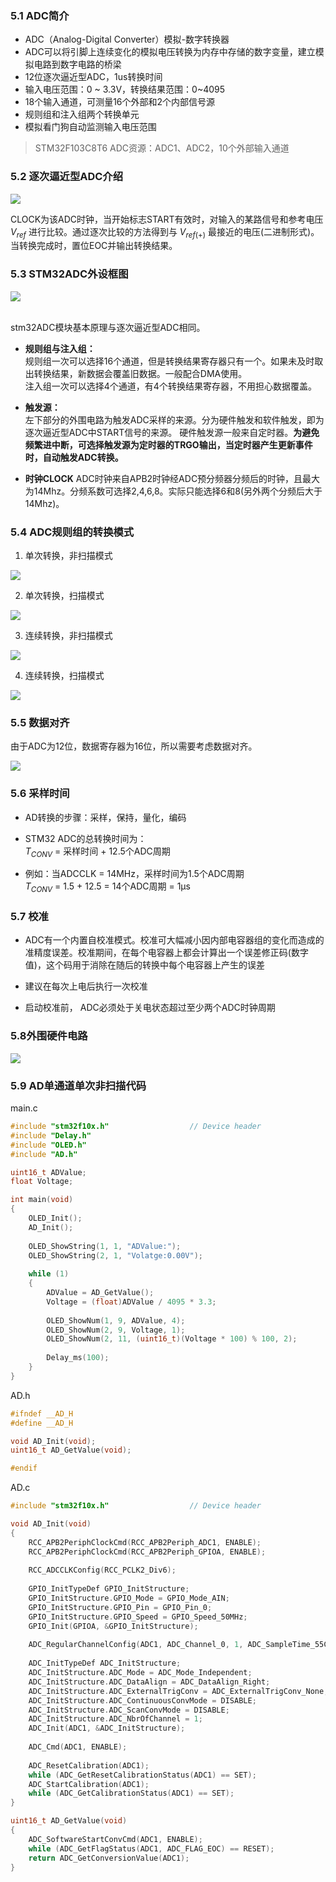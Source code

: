 ### 5.1 ADC简介  
- ADC（Analog-Digital Converter）模拟-数字转换器  
- ADC可以将引脚上连续变化的模拟电压转换为内存中存储的数字变量，建立模拟电路到数字电路的桥梁  
- 12位逐次逼近型ADC，1us转换时间  
- 输入电压范围：0 ~ 3.3V，转换结果范围：0~4095  
- 18个输入通道，可测量16个外部和2个内部信号源  
- 规则组和注入组两个转换单元  
- 模拟看门狗自动监测输入电压范围  

>STM32F103C8T6 ADC资源：ADC1、ADC2，10个外部输入通道  

### 5.2 逐次逼近型ADC介绍  
<div><img src = "./images/逐次逼近型ADC.png"></div>  

CLOCK为该ADC时钟，当开始标志START有效时，对输入的某路信号和参考电压 ${V}_ {ref}$ 进行比较。通过逐次比较的方法得到与 ${V}_ {ref(+)}$ 最接近的电压(二进制形式)。
当转换完成时，置位EOC并输出转换结果。  

### 5.3 STM32ADC外设框图  
<div><img src = "./images/ADC框图.png"></div>  
<br/>

stm32ADC模块基本原理与逐次逼近型ADC相同。  
- **规则组与注入组：**  
规则组一次可以选择16个通道，但是转换结果寄存器只有一个。如果未及时取出转换结果，新数据会覆盖旧数据。一般配合DMA使用。  
注入组一次可以选择4个通道，有4个转换结果寄存器，不用担心数据覆盖。

- **触发源：**  
左下部分的外围电路为触发ADC采样的来源。分为硬件触发和软件触发，即为逐次逼近型ADC中START信号的来源。
硬件触发源一般来自定时器。**为避免频繁进中断，可选择触发源为定时器的TRGO输出，当定时器产生更新事件时，自动触发ADC转换。**  

- **时钟CLOCK**
ADC时钟来自APB2时钟经ADC预分频器分频后的时钟，且最大为14Mhz。分频系数可选择2,4,6,8。实际只能选择6和8(另外两个分频后大于14Mhz)。

### 5.4 ADC规则组的转换模式  
1. 单次转换，非扫描模式
<div><img src = "./images/单次非扫描.png"></div>  

2. 单次转换，扫描模式
<div><img src = "./images/单次扫描.png"></div>  

3. 连续转换，非扫描模式
<div><img src = "./images/连续非扫描.png"></div>  

4. 连续转换，扫描模式
<div><img src = "./images/连续扫描.png"></div>  

### 5.5 数据对齐  
由于ADC为12位，数据寄存器为16位，所以需要考虑数据对齐。  
<div><img src = "./images/数据对齐.png"></div>  

### 5.6 采样时间  

- AD转换的步骤：采样，保持，量化，编码

- STM32 ADC的总转换时间为：  
${T}_ {CONV}$ = 采样时间 + 12.5个ADC周期

- 例如：当ADCCLK = 14MHz，采样时间为1.5个ADC周期  
${T}_ {CONV}$ = 1.5 + 12.5 = 14个ADC周期 = 1μs  

### 5.7 校准  
- ADC有一个内置自校准模式。校准可大幅减小因内部电容器组的变化而造成的准精度误差。校准期间，在每个电容器上都会计算出一个误差修正码(数字值)，这个码用于消除在随后的转换中每个电容器上产生的误差

- 建议在每次上电后执行一次校准

- 启动校准前， ADC必须处于关电状态超过至少两个ADC时钟周期

### 5.8外围硬件电路  
<div><img src = "./images/外围硬件电路.png"></div>  

### 5.9 AD单通道单次非扫描代码
main.c  
```cpp
#include "stm32f10x.h"                  // Device header
#include "Delay.h"
#include "OLED.h"
#include "AD.h"

uint16_t ADValue;
float Voltage;

int main(void)
{
	OLED_Init();
	AD_Init();
	
	OLED_ShowString(1, 1, "ADValue:");
	OLED_ShowString(2, 1, "Volatge:0.00V");
	
	while (1)
	{
		ADValue = AD_GetValue();
		Voltage = (float)ADValue / 4095 * 3.3;
		
		OLED_ShowNum(1, 9, ADValue, 4);
		OLED_ShowNum(2, 9, Voltage, 1);
		OLED_ShowNum(2, 11, (uint16_t)(Voltage * 100) % 100, 2);
		
		Delay_ms(100);
	}
}
```
AD.h  
```cpp
#ifndef __AD_H
#define __AD_H

void AD_Init(void);
uint16_t AD_GetValue(void);

#endif
```
AD.c  
```cpp
#include "stm32f10x.h"                  // Device header

void AD_Init(void)
{
	RCC_APB2PeriphClockCmd(RCC_APB2Periph_ADC1, ENABLE);
	RCC_APB2PeriphClockCmd(RCC_APB2Periph_GPIOA, ENABLE);
	
	RCC_ADCCLKConfig(RCC_PCLK2_Div6);
	
	GPIO_InitTypeDef GPIO_InitStructure;
	GPIO_InitStructure.GPIO_Mode = GPIO_Mode_AIN;
	GPIO_InitStructure.GPIO_Pin = GPIO_Pin_0;
	GPIO_InitStructure.GPIO_Speed = GPIO_Speed_50MHz;
	GPIO_Init(GPIOA, &GPIO_InitStructure);
	
	ADC_RegularChannelConfig(ADC1, ADC_Channel_0, 1, ADC_SampleTime_55Cycles5);
	
	ADC_InitTypeDef ADC_InitStructure;
	ADC_InitStructure.ADC_Mode = ADC_Mode_Independent;
	ADC_InitStructure.ADC_DataAlign = ADC_DataAlign_Right;
	ADC_InitStructure.ADC_ExternalTrigConv = ADC_ExternalTrigConv_None;
	ADC_InitStructure.ADC_ContinuousConvMode = DISABLE;
	ADC_InitStructure.ADC_ScanConvMode = DISABLE;
	ADC_InitStructure.ADC_NbrOfChannel = 1;
	ADC_Init(ADC1, &ADC_InitStructure);
	
	ADC_Cmd(ADC1, ENABLE);
	
	ADC_ResetCalibration(ADC1);
	while (ADC_GetResetCalibrationStatus(ADC1) == SET);
	ADC_StartCalibration(ADC1);
	while (ADC_GetCalibrationStatus(ADC1) == SET);
}

uint16_t AD_GetValue(void)
{
	ADC_SoftwareStartConvCmd(ADC1, ENABLE);
	while (ADC_GetFlagStatus(ADC1, ADC_FLAG_EOC) == RESET);
	return ADC_GetConversionValue(ADC1);
}

```
